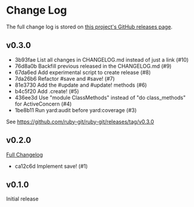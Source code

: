 <!--
# @markup markdown
# @title Change Log
-->

# Change Log

The full change log is stored on [this project's GitHub releases page](https://github.com/jcouball/active_model_persistence/releases).

## v0.3.0

* 3b93fae List all changes in CHANGELOG.md instead of just a link (#10)
* 76d8a0b Backfill previous released in the CHANGELOG.md (#9)
* 67da6ed Add experimental script to create release (#8)
* 7da26b6 Refactor #save and #save! (#7)
* 81e3730 Add the #update and #update! methods (#6)
* b4c5f20 Add .create! (#5)
* 436ee3d Use "module ClassMethods" instead of "do class_methods" for ActiveConcern (#4)
* 1be8b11 Run yard:audit before yard:coverage (#3)

See https://github.com/ruby-git/ruby-git/releases/tag/v0.3.0

## v0.2.0

[Full Changelog](https://github.com/jcouball/active_model_persistence/compare/v0.1.0...v0.2.0)

* ca12c6d Implement save! (#1)

## v0.1.0

Initial release
